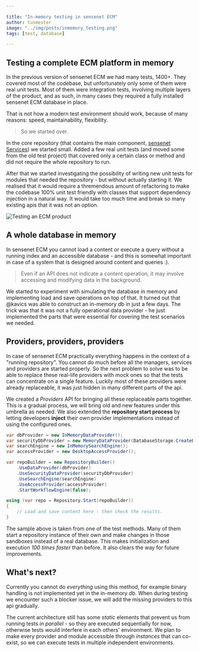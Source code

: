 ```yaml
---

title: "In-memory testing in sensenet ECM"
author: tusmester
image: "../img/posts/inmemory_testing.png"
tags: [test, database]

---
```


## Testing a complete ECM platform in memory
In the previous version of sensenet ECM we had many tests, 1400+. They covered most of the codebase, but unfortunately only some of them were real unit tests. Most of them were integration tests, involving multiple layers of the product, and as such, in many cases they required a fully installed sensenet ECM database in place.

That is not how a modern test environment should work, because of many reasons: speed, maintainability, flexibility.

> So we started over.

In the core repository (that contains the main component, [sensenet Services](https://github.com/SenseNet/sensenet)) we started small. Added a few real unit tests (and moved some from the old test project) that covered only a certain class or method and did not require the whole repository to run.

After that we started investigating the possibility of writing new unit tests for modules that needed the repository - but without actually starting it. We realised that it would require a thremendous amount of refactoring to make the codebase 100% unit test friendly with classes that support dependency injection in a natural way. It would take too much time and break so many existing apis that it was not an option.

![Testing an ECM product](/img/posts/inmemory_database.png)

## A whole database in memory
In sensenet ECM you cannot load a content or execute a query without a running index and an accessible database - and this is somewhat important in case of a system that is designed around content and queries :).

> Even if an API does not indicate a content operation, it may involve accessing and modifying data in the background.

We started to experiment with simulating the database in memory and implementing load and save operations on top of that. It turned out that @kavics was able to construct an in-memory db in just a few days. The trick was that it was not a fully operational data provider - he just implemented the parts that were essential for covering the test scenarios we needed.

## Providers, providers, providers
In case of sensenet ECM practically everything happens in the context of a "running repository". You cannot do much before all the managers, services and providers are started properly. So the next problem to solve was to be able to replace these real-life providers with mock ones so that the tests can concentrate on a single feature. Luckily most of these providers were already replaceable, it was just hidden in many different parts of the api.

We created a *Providers* API for bringing all these replaceable parts together. This is a gradual process, we will bring old and new features under this umbrella as needed. We also extended the **repository start process** by letting developers **inject** their own provider implementations instead of using the configured ones.

```csharp
var dbProvider = new InMemoryDataProvider();
var securityDbProvider = new MemoryDataProvider(DatabaseStorage.CreateEmpty());
var searchEngine = new InMemorySearchEngine();
var accessProvider = new DesktopAccessProvider();

var repoBuilder = new RepositoryBuilder()
    .UseDataProvider(dbProvider)
    .UseSecurityDataProvider(securityDbProvider)
    .UseSearchEngine(searchEngine)
    .UseAccessProvider(accessProvider)
    .StartWorkflowEngine(false);

using (var repo = Repository.Start(repoBuilder))
{
    // Load and save content here - then check the results.
}
```

The sample above is taken from one of the test methods. Many of them start a repository instance of their own and make changes in those sandboxes instead of a real database. This makes initialization and execution *100 times faster* than before. It also clears the way for future improvements.

## What's next?
Currently you cannot do *everything* using this method, for example binary handling is not implemented yet in the in-memory db. When during testing we encounter such a blocker issue, we will add the missing providers to this api gradually.

The current architecture still has some *static* elements that prevent us from running tests *in parallel* - so they are executed sequentially for now, otherwise tests would interfere in each others' environment. We plan to make every provider and module accessible through *instances* that can co-exist, so we can execute tests in multiple independent environments.
